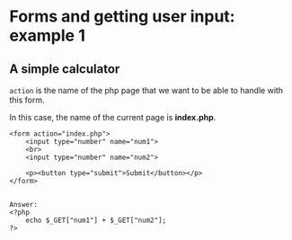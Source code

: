 # Forms and getting user input: example 1

## A simple calculator

<code>action</code> is the name of the php page that we want to be able to handle with this form.

In this case, the name of the current page is **index.php**.

    <form action="index.php">
        <input type="number" name="num1">
        <br>
        <input type="number" name="num2">

        <p><button type="submit">Submit</button></p>
    </form>


    Answer:
    <?php
        echo $_GET["num1"] + $_GET["num2"];
    ?>